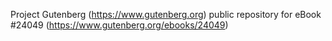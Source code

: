 Project Gutenberg (https://www.gutenberg.org) public repository for eBook #24049 (https://www.gutenberg.org/ebooks/24049)
